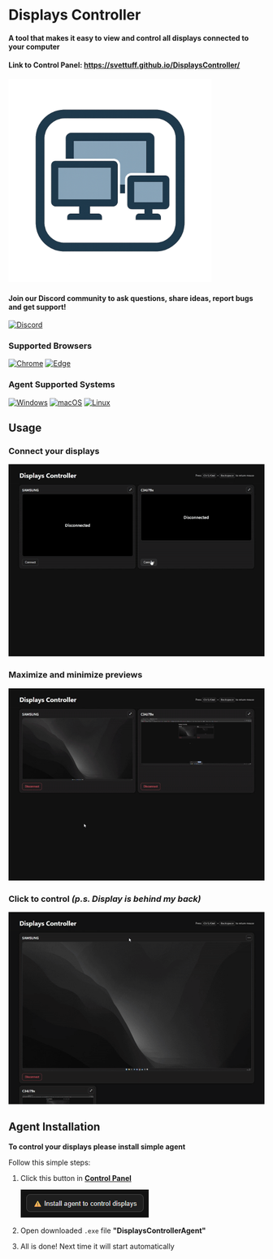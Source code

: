 # Displays Controller

#### A tool that makes it easy to **view** and **control** all displays connected to your computer
#### Link to Control Panel: https://svettuff.github.io/DisplaysController/

<img src="public/logo-transparent.png" alt="logo" width="400" height="auto">

#### Join our Discord community to ask questions, share ideas, report bugs and get support!

[![Discord](https://img.shields.io/badge/Discord-Join%20Us-5865F2?logo=discord&logoColor=white)](https://discord.gg/9cwKge3j)

### Supported Browsers

[![Chrome](https://img.shields.io/badge/Chrome-Supported-brightgreen?logo=googlechrome&logoColor=white)](#)
[![Edge](https://img.shields.io/badge/Edge-Supported-brightgreen?logo=microsoftedge&logoColor=white)](#)

### Agent Supported Systems

[![Windows](https://img.shields.io/badge/Windows-Supported-brightgreen?logo=windows&logoColor=white)](#)
[![macOS](https://img.shields.io/badge/macOS-In%20Progress-orange?logo=apple&logoColor=white)](#)
[![Linux](https://img.shields.io/badge/Linux-In%20Progress-orange?logo=linux&logoColor=white)](#)

## Usage

### Connect your displays

![1.gif](public/1.gif)

### Maximize and minimize previews

![2.gif](public/2.gif)

### Click to control _(p.s. Display is behind my back)_

![3.gif](public/3.gif)

## Agent Installation

**To control your displays please install simple agent**

Follow this simple steps:

1. Click this button in **[Control Panel](https://svettuff.github.io/DisplaysController/)**

    ![img.png](public/img.png)

2. Open downloaded `.exe` file **"DisplaysControllerAgent"**
3. All is done! Next time it will start automatically
